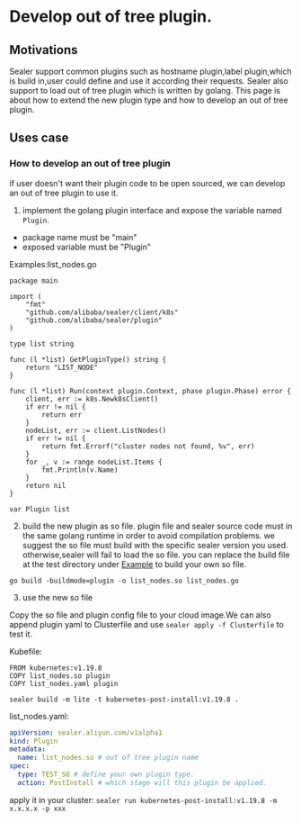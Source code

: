 # Develop out of tree plugin.

## Motivations

Sealer support common plugins such as hostname plugin,label plugin,which is build in,user could define and use it
according their requests. Sealer also support to load out of tree plugin which is written by golang. This page is about
how to extend the new plugin type and how to develop an out of tree plugin.

## Uses case

### How to develop an out of tree plugin

if user doesn't want their plugin code to be open sourced, we can develop an out of tree plugin to use it.

1. implement the golang plugin interface and expose the variable named `Plugin`.

* package name must be "main"
* exposed variable must be "Plugin"

Examples:list_nodes.go

```shell
package main

import (
	"fmt"
	"github.com/alibaba/sealer/client/k8s"
	"github.com/alibaba/sealer/plugin"
)

type list string

func (l *list) GetPluginType() string {
	return "LIST_NODE"
}

func (l *list) Run(context plugin.Context, phase plugin.Phase) error {
	client, err := k8s.Newk8sClient()
	if err != nil {
		return err
	}
	nodeList, err := client.ListNodes()
	if err != nil {
		return fmt.Errorf("cluster nodes not found, %v", err)
	}
	for _, v := range nodeList.Items {
		fmt.Println(v.Name)
	}
	return nil
}

var Plugin list
```

2. build the new plugin as so file. plugin file and sealer source code must in the same golang runtime in order to avoid
   compilation problems. we suggest the so file must build with the specific sealer version you used. otherwise,sealer
   will fail to load the so file. you can replace the build file at the test directory
   under [Example](https://github.com/alibaba/sealer/blob/main/plugin) to build your own so file.

```shell
go build -buildmode=plugin -o list_nodes.so list_nodes.go
```

3. use the new so file

Copy the so file and plugin config file to your cloud image.We can also append plugin yaml to Clusterfile and
use `sealer apply -f Clusterfile` to test it.

Kubefile:

```shell
FROM kubernetes:v1.19.8
COPY list_nodes.so plugin
COPY list_nodes.yaml plugin
```

```shell script
sealer build -m lite -t kubernetes-post-install:v1.19.8 .
```

list_nodes.yaml:

```yaml
apiVersion: sealer.aliyun.com/v1alpha1
kind: Plugin
metadata:
  name: list_nodes.so # out of tree plugin name
spec:
  type: TEST_SO # define your own plugin type.
  action: PostInstall # which stage will this plugin be applied.
```

apply it in your cluster: `sealer run kubernetes-post-install:v1.19.8 -m x.x.x.x -p xxx`